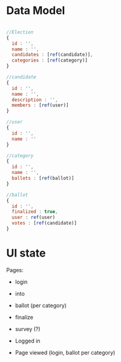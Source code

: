 # Data Model
```javascript

//Election
{
  id : '',
  name : '',
  candidates : [ref(candidate)],
  categories : [ref(category)]
}

//candidate
{
  id : '',
  name : '',
  description : '',
  members : [ref(user)]
}

//user
{
  id : '',
  name : ''
}

//category
{
  id : '',
  name : '',
  ballots : [ref(ballot)]
}

//ballot
{
  id : '',
  finalized : true,
  user : ref(user)
  votes : [ref(candidate)]
}
```

# UI state

Pages:
 - login
 - into
 - ballot (per category)
 - finalize
 - survey (?)

- Logged in
- Page viewed (login, ballot per category)

